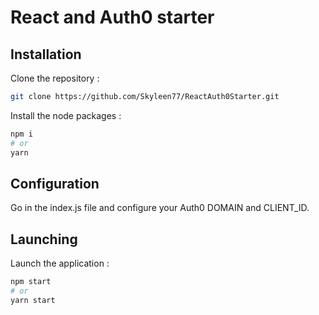 # React and Auth0 starter

## Installation

Clone the repository :

```bash
git clone https://github.com/Skyleen77/ReactAuth0Starter.git
```

Install the node packages :

```bash
npm i
# or
yarn
```

## Configuration

Go in the index.js file and configure your Auth0 DOMAIN and CLIENT_ID.

## Launching

Launch the application :

```bash
npm start
# or
yarn start
```

